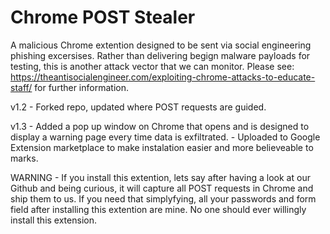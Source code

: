 # Chrome POST Stealer
A malicious Chrome extention designed to be sent via social engineering phishing excersises. Rather than delivering begign malware payloads for testing, this is another attack vector that we can monitor. Please see: https://theantisocialengineer.com/exploiting-chrome-attacks-to-educate-staff/ for further information.

v1.2 - Forked repo, updated where POST requests are guided.

v1.3 - Added a pop up window on Chrome that opens and is designed to display a warning page every time data is exfiltrated.
     - Uploaded to Google Extension marketplace to make instalation easier and more believeable to marks.

WARNING - If you install this extention, lets say after having a look at our Github and being curious, it will capture all POST requests in Chrome and ship them to us. If you need that simplyfying, all your passwords and form field after installing this extention are mine. No one should ever willingly install this extension.
